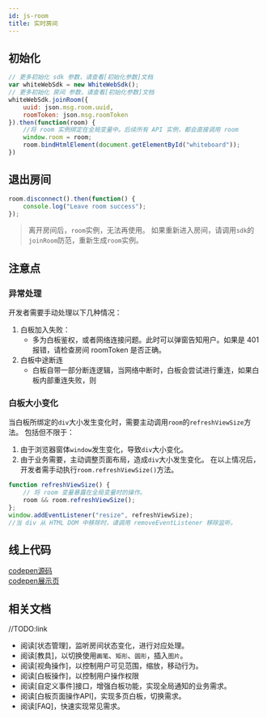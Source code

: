 ```yaml
---
id: js-room
title: 实时房间
---
```


## 初始化

```js
// 更多初始化 sdk 参数，请查看[初始化参数]文档
var whiteWebSdk = new WhiteWebSdk();
// 更多初始化 房间 参数，请查看[初始化参数]文档
whiteWebSdk.joinRoom({
    uuid: json.msg.room.uuid,
    roomToken: json.msg.roomToken
}).then(function(room) {
    //将 room 实例绑定在全局变量中。后续所有 API 实例，都会直接调用 room
    window.room = room;
    room.bindHtmlElement(document.getElementById("whiteboard"));
})
```

## 退出房间

```js
room.disconnect().then(function() {
    console.log("Leave room success");
});
```

>离开房间后，`room`实例，无法再使用。
>如果重新进入房间，请调用`sdk`的`joinRoom`防范，重新生成`room`实例。

## 注意点

### 异常处理

开发者需要手动处理以下几种情况：

1. 白板加入失败：
    * 多为白板鉴权，或者网络连接问题。此时可以弹窗告知用户。如果是 401 报错，请检查房间 roomToken 是否正确。
2. 白板中途断连
    * 白板自带一部分断连逻辑，当网络中断时，白板会尝试进行重连，如果白板内部重连失败，则

### 白板大小变化

当白板所绑定的`div`大小发生变化时，需要主动调用`room`的`refreshViewSize`方法。
包括但不限于：
1. 由于浏览器窗体`window`发生变化，导致`div`大小变化。
1. 由于业务需要，主动调整页面布局，造成`div`大小发生变化。
在以上情况后，开发者需手动执行`room.refreshViewSize()`方法。

```js
function refreshViewSize() {
    // 将 room 变量暴露在全局变量时的操作。
    room && room.refreshViewSize();
};
window.addEventListener("resize", refreshViewSize);
//当 div 从 HTML DOM 中移除时，请调用 removeEventListener 移除监听。
```

## 线上代码

[codepen源码](https://codepen.io/leavesster/pen/PooaawL)  
[codepen展示页](https://cdpn.io/leavesster/debug/PooaawL/XBrGRqZGNeKM)

## 相关文档

//TODO:link
* 阅读[状态管理]，监听房间状态变化，进行对应处理。
* 阅读[教具]，以切换使用`画笔`、`矩形`、`圆形`，插入`图片`。
* 阅读[视角操作]，以控制用户可见范围，缩放，移动行为。
* 阅读[白板操作]，以控制用户操作权限
* 阅读[自定义事件]接口，增强白板功能，实现全局通知的业务需求。
* 阅读[白板页面操作API]，实现多页白板，切换需求。
* 阅读[FAQ]，快速实现常见需求。